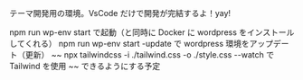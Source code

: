 テーマ開発用の環境。VsCode だけで開発が完結するよ！yay!

npm run wp-env start で起動（と同時に Docker に wordpress をインストールしてくれる）
npm run wp-env start -update で wordpress 環境をアップデート（更新）
~~ npx tailwindcss -i ./tailwind.css -o ./style.css --watch で Tailwind を使用 ~~ できるようにする予定
